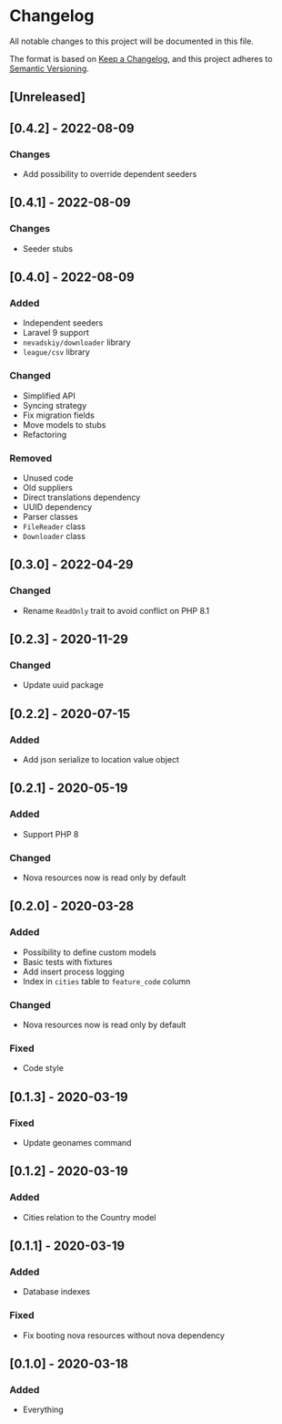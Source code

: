 # Changelog

All notable changes to this project will be documented in this file.

The format is based on [Keep a Changelog](https://keepachangelog.com/en/1.0.0/),
and this project adheres to [Semantic Versioning](https://semver.org/spec/v2.0.0.html).

## [Unreleased]

## [0.4.2] - 2022-08-09
### Changes
- Add possibility to override dependent seeders

## [0.4.1] - 2022-08-09
### Changes
- Seeder stubs

## [0.4.0] - 2022-08-09

### Added
- Independent seeders
- Laravel 9 support
- `nevadskiy/downloader` library
- `league/csv` library

### Changed
- Simplified API
- Syncing strategy
- Fix migration fields
- Move models to stubs
- Refactoring

### Removed
- Unused code
- Old suppliers
- Direct translations dependency
- UUID dependency
- Parser classes
- `FileReader` class
- `Downloader` class

## [0.3.0] - 2022-04-29
### Changed
- Rename `ReadOnly` trait to avoid conflict on PHP 8.1

## [0.2.3] - 2020-11-29
### Changed
- Update uuid package

## [0.2.2] - 2020-07-15
### Added
- Add json serialize to location value object

## [0.2.1] - 2020-05-19
### Added
- Support PHP 8

### Changed
- Nova resources now is read only by default

## [0.2.0] - 2020-03-28
### Added
- Possibility to define custom models
- Basic tests with fixtures
- Add insert process logging
- Index in `cities` table to `feature_code` column

### Changed
- Nova resources now is read only by default

### Fixed
- Code style

## [0.1.3] - 2020-03-19
### Fixed
- Update geonames command

## [0.1.2] - 2020-03-19
### Added
- Cities relation to the Country model

## [0.1.1] - 2020-03-19
### Added
- Database indexes

### Fixed
- Fix booting nova resources without nova dependency

## [0.1.0] - 2020-03-18
### Added
- Everything
